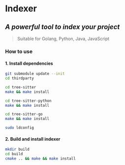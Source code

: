# Indexer
## ***A powerful tool to index your project***
> Suitable for Golang, Python, Java, JavaScript

### How to use

#### 1. Install dependencies

```bash
git submodule update --init
cd thirdparty

cd tree-sitter
make && make install

cd tree-sitter-python
make && make install

cd tree-sitter-go
make && make install

sudo ldconfig
```

#### 2. Build and install indexer

```bash
mkdir build
cd build
cmake .. && make && make install
```
